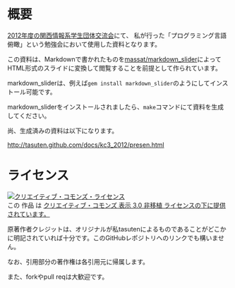 概要
====
[2012年度の関西情報系学生団体交流会](http://kc3.me/archives/193 "KC3@2012終了！ | 関西情報系学生団体交流会 Webサイト")にて、
私が行った「プログラミング言語俯瞰」という勉強会において使用した資料となります。

この資料は、Markdownで書かれたものを[massat/markdown_slider](https://github.com/massat/markdown_slider "massat/markdown_slider")によってHTML形式のスライドに変換して閲覧することを前提として作られています。

markdown\_sliderは、例えば`gem install markdown_slider`のようにしてインストール可能です。

markdown\_sliderをインストールされましたら、`make`コマンドにて資料を生成してください。

尚、生成済みの資料は以下になります。

<http://tasuten.github.com/docs/kc3_2012/presen.html>


ライセンス
=========
<a rel="license" href="http://creativecommons.org/licenses/by/3.0/deed.ja"><img alt="クリエイティブ・コモンズ・ライセンス" style="border-width:0" src="http://i.creativecommons.org/l/by/3.0/88x31.png" /></a><br />この 作品 は <a rel="license" href="http://creativecommons.org/licenses/by/3.0/deed.ja">クリエイティブ・コモンズ 表示 3.0 非移植 ライセンスの下に提供されています。</a>

原著作者クレジットは、オリジナルが私tasutenによるものであることがどこかに明記されていれば十分です。このGitHubレポジトリへのリンクでも構いません。

なお、引用部分の著作権は各引用元に帰属します。

また、forkやpull reqは大歓迎です。


